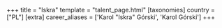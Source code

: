 +++
title = "Iskra"
template = "talent_page.html"
[taxonomies]
country = ["PL"]
[extra]
career_aliases = ['Karol "Iskra" Górski', 'Karol Górski']
+++
